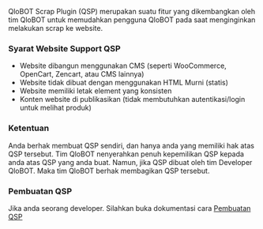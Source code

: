 QloBOT Scrap Plugin (QSP) merupakan suatu fitur yang dikembangkan oleh tim QloBOT untuk memudahkan pengguna QloBOT pada saat menginginkan melakukan scrap ke website.

### Syarat Website Support QSP

- Website dibangun menggunakan CMS (seperti WooCommerce, OpenCart, Zencart, atau CMS lainnya)
- Website tidak dibuat dengan menggunakan HTML Murni (statis)
- Website memiliki letak element yang konsisten
- Konten website di publikasikan (tidak membutuhkan autentikasi/login untuk melihat produk)

### Ketentuan

Anda berhak membuat QSP sendiri, dan hanya anda yang memiliki hak atas QSP tersebut. Tim QloBOT nenyerahkan penuh kepemilikan QSP kepada anda atas QSP yang anda buat. Namun, jika QSP dibuat oleh tim Developer QloBOT. Maka tim QloBOT berhak membagikan QSP tersebut.

### Pembuatan QSP
Jika anda seorang developer. Silahkan buka dokumentasi cara [Pembuatan QSP](dev_guide.md)


